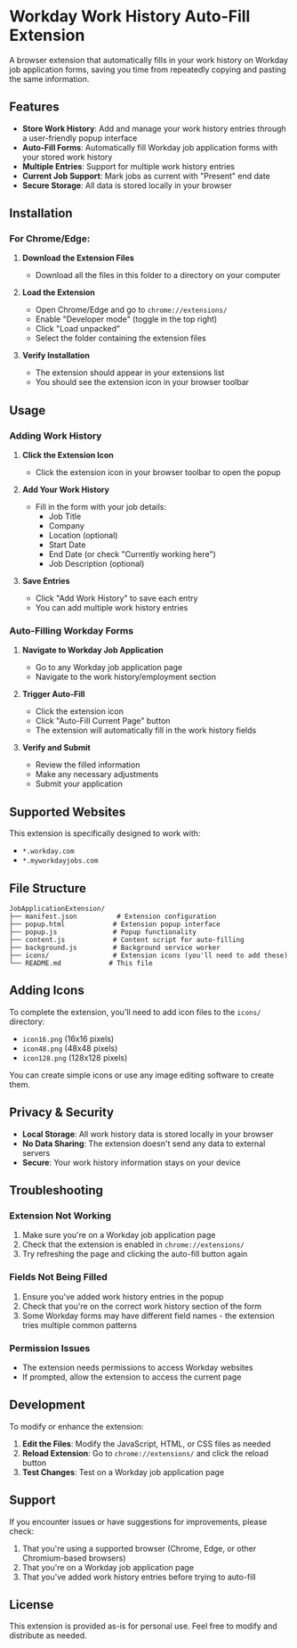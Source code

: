 # Workday Work History Auto-Fill Extension

A browser extension that automatically fills in your work history on Workday job application forms, saving you time from repeatedly copying and pasting the same information.

## Features

- **Store Work History**: Add and manage your work history entries through a user-friendly popup interface
- **Auto-Fill Forms**: Automatically fill Workday job application forms with your stored work history
- **Multiple Entries**: Support for multiple work history entries
- **Current Job Support**: Mark jobs as current with "Present" end date
- **Secure Storage**: All data is stored locally in your browser

## Installation

### For Chrome/Edge:

1. **Download the Extension Files**
   - Download all the files in this folder to a directory on your computer

2. **Load the Extension**
   - Open Chrome/Edge and go to `chrome://extensions/`
   - Enable "Developer mode" (toggle in the top right)
   - Click "Load unpacked"
   - Select the folder containing the extension files

3. **Verify Installation**
   - The extension should appear in your extensions list
   - You should see the extension icon in your browser toolbar

## Usage

### Adding Work History

1. **Click the Extension Icon**
   - Click the extension icon in your browser toolbar to open the popup

2. **Add Your Work History**
   - Fill in the form with your job details:
     - Job Title
     - Company
     - Location (optional)
     - Start Date
     - End Date (or check "Currently working here")
     - Job Description (optional)

3. **Save Entries**
   - Click "Add Work History" to save each entry
   - You can add multiple work history entries

### Auto-Filling Workday Forms

1. **Navigate to Workday Job Application**
   - Go to any Workday job application page
   - Navigate to the work history/employment section

2. **Trigger Auto-Fill**
   - Click the extension icon
   - Click "Auto-Fill Current Page" button
   - The extension will automatically fill in the work history fields

3. **Verify and Submit**
   - Review the filled information
   - Make any necessary adjustments
   - Submit your application

## Supported Websites

This extension is specifically designed to work with:
- `*.workday.com`
- `*.myworkdayjobs.com`

## File Structure

```
JobApplicationExtension/
├── manifest.json          # Extension configuration
├── popup.html            # Extension popup interface
├── popup.js              # Popup functionality
├── content.js            # Content script for auto-filling
├── background.js         # Background service worker
├── icons/                # Extension icons (you'll need to add these)
└── README.md            # This file
```

## Adding Icons

To complete the extension, you'll need to add icon files to the `icons/` directory:
- `icon16.png` (16x16 pixels)
- `icon48.png` (48x48 pixels)  
- `icon128.png` (128x128 pixels)

You can create simple icons or use any image editing software to create them.

## Privacy & Security

- **Local Storage**: All work history data is stored locally in your browser
- **No Data Sharing**: The extension doesn't send any data to external servers
- **Secure**: Your work history information stays on your device

## Troubleshooting

### Extension Not Working
1. Make sure you're on a Workday job application page
2. Check that the extension is enabled in `chrome://extensions/`
3. Try refreshing the page and clicking the auto-fill button again

### Fields Not Being Filled
1. Ensure you've added work history entries in the popup
2. Check that you're on the correct work history section of the form
3. Some Workday forms may have different field names - the extension tries multiple common patterns

### Permission Issues
- The extension needs permissions to access Workday websites
- If prompted, allow the extension to access the current page

## Development

To modify or enhance the extension:

1. **Edit the Files**: Modify the JavaScript, HTML, or CSS files as needed
2. **Reload Extension**: Go to `chrome://extensions/` and click the reload button
3. **Test Changes**: Test on a Workday job application page

## Support

If you encounter issues or have suggestions for improvements, please check:
1. That you're using a supported browser (Chrome, Edge, or other Chromium-based browsers)
2. That you're on a Workday job application page
3. That you've added work history entries before trying to auto-fill

## License

This extension is provided as-is for personal use. Feel free to modify and distribute as needed. 